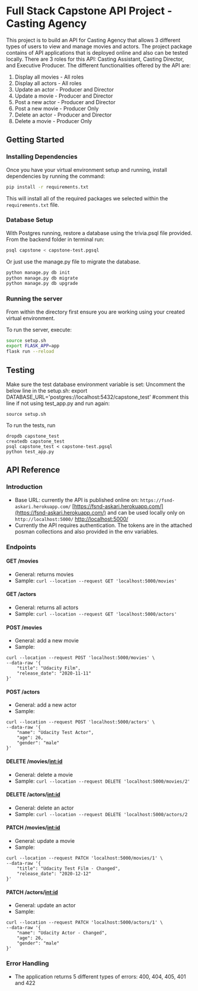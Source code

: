 # Full Stack Capstone API Project - Casting Agency

This project is to build an API for Casting Agency that allows 3 different types of users to view and manage movies and actors. The project package contains of API applications that is deployed online and also can be tested locally. There are 3 roles for this API: Casting Assistant, Casting Director, and Executive Producer. The different functionalities offered by the API are:

1. Display all movies - All roles
2. Display all actors - All roles
3. Update an actor - Producer and Director
4. Update a movie - Producer and Director
5. Post a new actor - Producer and Director
6. Post a new movie - Producer Only
7. Delete an actor - Producer and Director
8. Delete a movie - Producer Only

## Getting Started

### Installing Dependencies

Once you have your virtual environment setup and running, install dependencies by running the command:

```bash
pip install -r requirements.txt
```

This will install all of the required packages we selected within the `requirements.txt` file.


### Database Setup
With Postgres running, restore a database using the trivia.psql file provided. From the backend folder in terminal run:
```bash
psql capstone < capstone-test.pgsql
```
Or just use the manage.py file to migrate the database.

```bash
python manage.py db init
python manage.py db migrate
python manage.py db upgrade
```

### Running the server

From within the directory first ensure you are working using your created virtual environment.

To run the server, execute:

```bash
source setup.sh
export FLASK_APP=app
flask run --reload
``` 

## Testing
Make sure the test database environment variable is set:
Uncomment the below line in the setup.sh:
export DATABASE_URL='postgres://localhost:5432/capstone_test' #comment this line if not using test_app.py
and run again:
```
source setup.sh
```


To run the tests, run
```
dropdb capstone_test
createdb capstone_test
psql capstone_test < capstone-test.pgsql
python test_app.py
```

## API Reference

### Introduction

- Base URL: currently the API is published online on: `https://fsnd-askari.herokuapp.com/` [https://fsnd-askari.herokuapp.com/](https://fsnd-askari.herokuapp.com/)
and can be used locally only on `http://localhost:5000/` [http://localhost:5000/](http://localhost:5000/)
- Currently the API requires authentication. The tokens are in the attached posman collections and also provided in the env variables.

### Endpoints

#### GET /movies
- General: returns movies
- Sample: `curl --location --request GET 'localhost:5000/movies'`


#### GET /actors
- General: returns all actors
- Sample: `curl --location --request GET 'localhost:5000/actors'`

#### POST /movies
- General: add a new movie
- Sample: 
```
curl --location --request POST 'localhost:5000/movies' \
--data-raw '{
    "title": "Udacity Film",
    "release_date": "2020-11-11"
}'
```

#### POST /actors
- General: add a new actor
- Sample: 
```
curl --location --request POST 'localhost:5000/actors' \
--data-raw '{
    "name": "Udacity Test Actor",
    "age": 26,
    "gender": "male"
}'
```

#### DELETE /movies/<int:id>
- General: delete a movie
- Sample: `curl --location --request DELETE 'localhost:5000/movies/2'`


#### DELETE /actors/<int:id>
- General: delete an actor
- Sample: `curl --location --request DELETE 'localhost:5000/actors/2`


#### PATCH /movies/<int:id>
- General: update a movie
- Sample: 
```
curl --location --request PATCH 'localhost:5000/movies/1' \
--data-raw '{
    "title": "Udacity Test Film - Changed",
    "release_date": "2020-12-12"
}'
```

#### PATCH /actors/<int:id>
- General: update an actor
- Sample: 
```
curl --location --request PATCH 'localhost:5000/actors/1' \
--data-raw '{
    "name": "Udacity Actor - Changed",
    "age": 26,
    "gender": "male"
}'
```

### Error Handling
- The application returns 5 different types of errors: 400, 404, 405, 401 and 422

```

